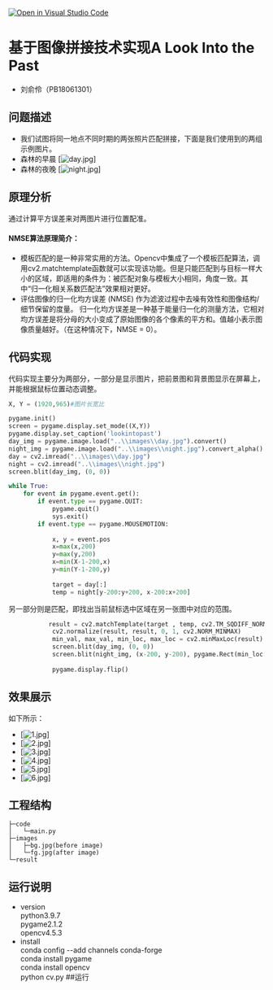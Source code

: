[![Open in Visual Studio Code](https://classroom.github.com/assets/open-in-vscode-f059dc9a6f8d3a56e377f745f24479a46679e63a5d9fe6f495e02850cd0d8118.svg)](https://classroom.github.com/online_ide?assignment_repo_id=6629874&assignment_repo_type=AssignmentRepo)
# 基于图像拼接技术实现A Look Into the Past
* 刘俞伶（PB18061301）
## 问题描述
* 我们试图将同一地点不同时期的两张照片匹配拼接，下面是我们使用到的两组示例图片。 
* 森林的早晨
[![day.jpg](https://i.postimg.cc/8FV5qZ4q/day.jpg)] 
* 森林的夜晚
[![night.jpg](https://i.postimg.cc/HcYLLjfz/night.jpg)]


 
## 原理分析
通过计算平方误差来对两图片进行位置配准。  
#### NMSE算法原理简介：
* 模板匹配的是一种非常实用的方法。Opencv中集成了一个模板匹配算法，调用cv2.matchtemplate函数就可以实现该功能。但是只能匹配到与目标一样大小的区域，即适用的条件为：被匹配对象与模板大小相同，角度一致。其中“归一化相关系数匹配法”效果相对更好。
* 评估图像的归一化均方误差 (NMSE) 作为滤波过程中去噪有效性和图像结构/细节保留的度量。 归一化均方误差是一种基于能量归一化的测量方法，它相对均方误差是将分母的大小变成了原始图像的各个像素的平方和。值越小表示图像质量越好。（在这种情况下，NMSE = 0）。


## 代码实现
代码实现主要分为两部分，一部分是显示图片，把前景图和背景图显示在屏幕上，并能根据鼠标位置动态调整。  
```python
X, Y = (1920,965)#图片长宽比

pygame.init()
screen = pygame.display.set_mode((X,Y)) 
pygame.display.set_caption('lookintopast')
day_img = pygame.image.load("..\\images\\day.jpg").convert()
night_img = pygame.image.load("..\\images\\night.jpg").convert_alpha()
day = cv2.imread("..\\images\\day.jpg")
night = cv2.imread("..\\images\\night.jpg")
screen.blit(day_img, (0, 0))

while True:
    for event in pygame.event.get():
        if event.type == pygame.QUIT:
            pygame.quit()
            sys.exit()
        if event.type == pygame.MOUSEMOTION:
            
            x, y = event.pos
            x=max(x,200)
            y=max(y,200)
            x=min(X-1-200,x)
            y=min(Y-1-200,y)
            
            target = day[:]
            temp = night[y-200:y+200, x-200:x+200]
```  
另一部分则是匹配，即找出当前鼠标选中区域在另一张图中对应的范围。
```python
           result = cv2.matchTemplate(target , temp, cv2.TM_SQDIFF_NORMED,-1)
            cv2.normalize(result, result, 0, 1, cv2.NORM_MINMAX)
            min_val, max_val, min_loc, max_loc = cv2.minMaxLoc(result)
            screen.blit(day_img, (0, 0)) 
            screen.blit(night_img, (x-200, y-200), pygame.Rect(min_loc[0], min_loc[1], 400, 400))
    
            pygame.display.flip()

```
## 效果展示
如下所示：
* [![1.jpg](https://i.postimg.cc/F7xnj8SR/1.png)] 
* [![2.jpg](https://i.postimg.cc/vxhLVRKw/2.png)] 
* [![3.jpg](https://i.postimg.cc/K3xDjcJ5/3.png)] 
* [![4.jpg](https://i.postimg.cc/SjhBCWPg/4.png)] 
* [![5.jpg](https://i.postimg.cc/PL1657dT/5.png)]
* [![6.jpg](https://i.postimg.cc/YjrXt8ZB/6.png)]

## 工程结构  
    ├─code
    │   └─main.py
    ├─images
    │   ├─bg.jpg(before image)
    │   └─fg.jpg(after image)
    └─result   

## 运行说明
* version  
    python3.9.7  
    pygame2.1.2  
    opencv4.5.3  
* install  
    conda config --add channels conda-forge  
    conda install pygame  
    conda install opencv  
    python cv.py  ##运行
